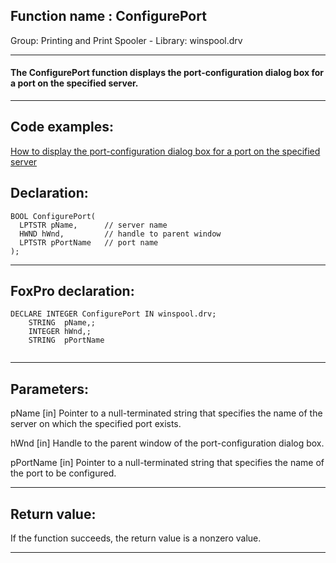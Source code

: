 
## Function name : ConfigurePort
Group: Printing and Print Spooler - Library: winspool.drv    
***  


#### The ConfigurePort function displays the port-configuration dialog box for a port on the specified server. 
***  


## Code examples:
[How to display the port-configuration dialog box for a port on the specified server](../../samples/sample_362.md)  

## Declaration:
```foxpro  
BOOL ConfigurePort(
  LPTSTR pName,      // server name
  HWND hWnd,         // handle to parent window
  LPTSTR pPortName   // port name
);  
```  
***  


## FoxPro declaration:
```foxpro  
DECLARE INTEGER ConfigurePort IN winspool.drv;
	STRING  pName,;
	INTEGER hWnd,;
	STRING  pPortName
  
```  
***  


## Parameters:
pName 
[in] Pointer to a null-terminated string that specifies the name of the server on which the specified port exists. 

hWnd 
[in] Handle to the parent window of the port-configuration dialog box. 

pPortName 
[in] Pointer to a null-terminated string that specifies the name of the port to be configured. 
  
***  


## Return value:
If the function succeeds, the return value is a nonzero value.  
***  

